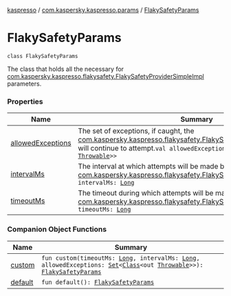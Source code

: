[kaspresso](../../index.md) / [com.kaspersky.kaspresso.params](../index.md) / [FlakySafetyParams](./index.md)

# FlakySafetyParams

`class FlakySafetyParams`

The class that holds all the necessary for [com.kaspersky.kaspresso.flakysafety.FlakySafetyProviderSimpleImpl](../../com.kaspersky.kaspresso.flakysafety/-flaky-safety-provider-simple-impl/index.md) parameters.

### Properties

| Name | Summary |
|---|---|
| [allowedExceptions](allowed-exceptions.md) | The set of exceptions, if caught, the [com.kaspersky.kaspresso.flakysafety.FlakySafetyProviderSimpleImpl](../../com.kaspersky.kaspresso.flakysafety/-flaky-safety-provider-simple-impl/index.md) will continue to attempt.`val allowedExceptions: `[`Set`](https://kotlinlang.org/api/latest/jvm/stdlib/kotlin.collections/-set/index.html)`<`[`Class`](https://docs.oracle.com/javase/6/docs/api/java/lang/Class.html)`<out `[`Throwable`](https://kotlinlang.org/api/latest/jvm/stdlib/kotlin/-throwable/index.html)`>>` |
| [intervalMs](interval-ms.md) | The interval at which attempts will be made by the [com.kaspersky.kaspresso.flakysafety.FlakySafetyProviderSimpleImpl](../../com.kaspersky.kaspresso.flakysafety/-flaky-safety-provider-simple-impl/index.md).`var intervalMs: `[`Long`](https://kotlinlang.org/api/latest/jvm/stdlib/kotlin/-long/index.html) |
| [timeoutMs](timeout-ms.md) | The timeout during which attempts will be made by the [com.kaspersky.kaspresso.flakysafety.FlakySafetyProviderSimpleImpl](../../com.kaspersky.kaspresso.flakysafety/-flaky-safety-provider-simple-impl/index.md).`var timeoutMs: `[`Long`](https://kotlinlang.org/api/latest/jvm/stdlib/kotlin/-long/index.html) |

### Companion Object Functions

| Name | Summary |
|---|---|
| [custom](custom.md) | `fun custom(timeoutMs: `[`Long`](https://kotlinlang.org/api/latest/jvm/stdlib/kotlin/-long/index.html)`, intervalMs: `[`Long`](https://kotlinlang.org/api/latest/jvm/stdlib/kotlin/-long/index.html)`, allowedExceptions: `[`Set`](https://kotlinlang.org/api/latest/jvm/stdlib/kotlin.collections/-set/index.html)`<`[`Class`](https://docs.oracle.com/javase/6/docs/api/java/lang/Class.html)`<out `[`Throwable`](https://kotlinlang.org/api/latest/jvm/stdlib/kotlin/-throwable/index.html)`>>): `[`FlakySafetyParams`](./index.md) |
| [default](default.md) | `fun default(): `[`FlakySafetyParams`](./index.md) |
